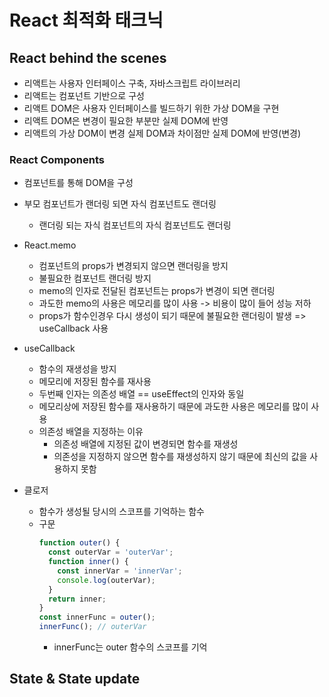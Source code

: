 # React 최적화 태크닉

## React behind the scenes
- 리액트는 사용자 인터페이스 구축, 자바스크립트 라이브러리
- 리액트는 컴포넌트 기반으로 구성
- 리액트 DOM은 사용자 인터페이스를 빌드하기 위한 가상 DOM을 구현
- 리액트 DOM은 변경이 필요한 부분만 실제 DOM에 반영
- 리액트의 가상 DOM이 변경 실제 DOM과 차이점만 실제 DOM에 반영(변경)

### React Components
- 컴포넌트를 통해 DOM을 구성
- 부모 컴포넌트가 랜더링 되면 자식 컴포넌트도 랜더링
  - 랜더링 되는 자식 컴포넌트의 자식 컴포넌트도 랜더링

- React.memo
  - 컴포넌트의 props가 변경되지 않으면 랜더링을 방지
  - 불필요한 컴포넌트 랜더링 방지
  - memo의 인자로 전달된 컴포넌트는 props가 변경이 되면 랜더링
  - 과도한 memo의 사용은 메모리를 많이 사용 -> 비용이 많이 들어 성능 저하
  - props가 함수인경우 다시 생성이 되기 때문에 불필요한 랜더링이 발생 => useCallback 사용

- useCallback 
  - 함수의 재생성을 방지
  - 메모리에 저장된 함수를 재사용
  - 두번째 인자는 의존성 배열 == useEffect의 인자와 동일
  - 메모리상에 저장된 함수를 재사용하기 때문에 과도한 사용은 메모리를 많이 사용
  - 의존성 배열을 지정하는 이유
    - 의존성 배열에 지정된 값이 변경되면 함수를 재생성
    - 의존성을 지정하지 않으면 함수를 재생성하지 않기 때문에 최신의 값을 사용하지 못함

- 클로저
  - 함수가 생성될 당시의 스코프를 기억하는 함수
  - 구문 
    ```javascript
    function outer() {
      const outerVar = 'outerVar';
      function inner() {
        const innerVar = 'innerVar';
        console.log(outerVar);
      }
      return inner;
    }
    const innerFunc = outer();
    innerFunc(); // outerVar
    ```
    - innerFunc는 outer 함수의 스코프를 기억

## State & State update
